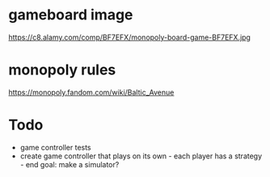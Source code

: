 # gameboard image
https://c8.alamy.com/comp/BF7EFX/monopoly-board-game-BF7EFX.jpg

# monopoly rules
https://monopoly.fandom.com/wiki/Baltic_Avenue

# Todo
- game controller tests
- create game controller that plays on its own - each player has a strategy - end goal: make a simulator?
